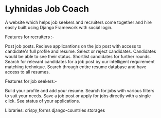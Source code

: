 # Lyhnidas Job Coach
A website which helps job seekers and recruiters come together and hire easily built using Django Framework with social login.

Features for recruiters :-

Post job posts.
Recieve applicantions on the job post with access to candidate's full profile and resume.
Select or reject candidates. Candidates would be able to see their status.
Shortlist candidates for further rounds.
Search for relevant candidates for a job post by our intelligent requirement matching technique.
Search through entire resume database and have access to all resumes.

Features for job seekers:-

Build your profile and add your resume.
Search for jobs with various filters to suit your needs.
Save a job post or apply for jobs directly with a single click.
See status of your applications.

Libraries:
crispy_forms
django-countries
storages